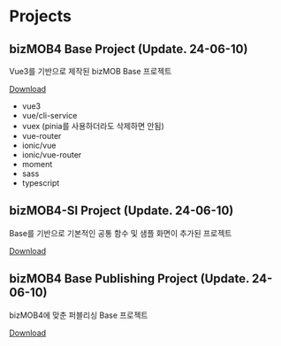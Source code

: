 # Projects

## bizMOB4 Base Project (Update. 24-06-10)

Vue3를 기반으로 제작된 bizMOB Base 프로젝트

[Download](https://rireya.github.io/mcnc-study/file/bizMOB4Vue-Base.zip)

- vue3
- vue/cli-service
- vuex (pinia를 사용하더라도 삭제하면 안됨)
- vue-router
- ionic/vue
- ionic/vue-router
- moment
- sass
- typescript

## bizMOB4-SI Project (Update. 24-06-10)

Base를 기반으로 기본적인 공통 함수 및 샘플 화면이 추가된 프로젝트

[Download](https://rireya.github.io/mcnc-study/file/bizMOB4Vue-SI.zip)

## bizMOB4 Base Publishing Project (Update. 24-06-10)

bizMOB4에 맞춘 퍼블리싱 Base 프로젝트

[Download](https://rireya.github.io/mcnc-study/file/bizMOB4Vue-Publishing.zip)